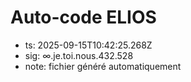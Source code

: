 # Auto-code ELIOS
- ts: 2025-09-15T10:42:25.268Z
- sig: ∞.je.toi.nous.432.528
- note: fichier généré automatiquement